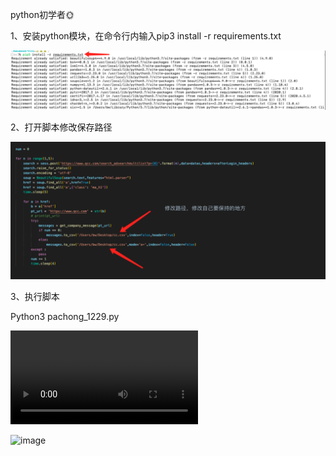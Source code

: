python初学者🌞



1、安装python模块，在命令行内输入pip3 install -r requirements.txt

![img](README.assets/wpsRqUfUv.jpg) 

2、打开脚本修改保存路径

![img](README.assets/wpsI97kVq.jpg) 

3、执行脚本

Python3 pachong_1229.py

 

<video src="操作视频.mp4"></video>

![image](https://user-images.githubusercontent.com/86768711/125249455-d6171a00-e327-11eb-8155-6d0edf04edff.png)

